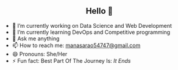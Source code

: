  <!DOCTYPE html>
<html>
<body>
<h2 align="center">Hello <coders/> 👋</h2>

<!--
**manasarao30/manasarao30** is a ✨ _special_ ✨ repository because its `README.md` (this file) appears on your GitHub profile.

Here are some ideas to get you started:

- 🔭 I’m currently working on ...
- 🌱 I’m currently learning ...
- 👯 I’m looking to collaborate on ...
- 🤔 I’m looking for help with ...
- 💬 Ask me about ...
- 📫 How to reach me: ...
- 😄 Pronouns: ...
- ⚡ Fun fact: ...
-->

- 🔭 I’m currently working on Data Science and Web Development   
- 🌱 I’m currently learning DevOps and Competitive programming
- 💬 Ask me anything 
- 📫 How to reach me: manasarao54747@gmail.com
- 😄 Pronouns: She/Her
- ⚡ Fun fact: Best Part Of The Journey Is: <i>It Ends</i>

</body>

</html>
 

